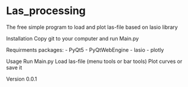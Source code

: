 # Las_processing
The free simple program to load and plot las-file based on lasio library

Installation
Copy git to your computer and run Main.py

Requirments packages:
    - PyQt5
    - PyQtWebEngine
    - lasio
    - plotly


Usage
    Run Main.py
    Load las-file (menu tools or bar tools)
    Plot curves or save it

Version
    0.0.1
